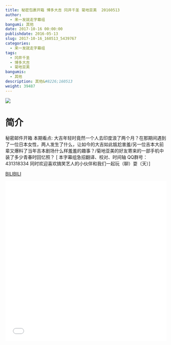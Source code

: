 ```yaml
---
title: 秘密包裹开箱 博多大吉 冈井千圣 菊地亚美  20160513
author: 
  - 来一发就走字幕组
bangumi: 其他
date: 2017-10-16 00:00:00
publishdate: 2016-05-13
slug: 2017-10-16_160513_5439767
categories: 
  - 来一发就走字幕组
tags: 
  - 冈井千圣
  - 博多大吉
  - 菊地亚美
bangumis: 
  - 其他
description: 其他&#8226;160513
weight: 39487
---
```


![](https://i.imgur.com/OT8cFJa.jpg)

# 简介  
秘密邮件开箱 本期看点: 大吉年轻时竟然一个人去印度浪了两个月？在那期间遇到了一位日本女性，两人发生了什么，让如今的大吉如此尴尬害羞/另一位吉本大前辈又爆料了当年吉本剧场什么样羞羞的趣事？/菊地亚美的好友寄来的一部手机中装了多少青春时回忆照？
[ 本字幕组急招翻译、校对、时间轴  QQ群号：431318334 同时欢迎喜欢搞笑艺人的小伙伴和我们一起玩（聊）耍（天）]

  [BILIBILI](https://www.bilibili.com/video/av5439767/)


<div class="vcontainer">  <iframe class='video' src="//www.bilibili.com/blackboard/player.html?aid=5439767" width="100%" height="500" frameborder="0" allowfullscreen="allowfullscreen"></iframe></div>
